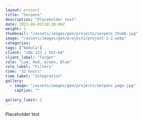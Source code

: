 ```yaml
---
layout: project
title: "Serpens"
description: "Placeholder text"
date: 2023-06-01T10:20:00Z
weight: 1
thumbnail: "/assets/images/gen/projects/serpens_thumb.jpg"
image: "/assets/images/gen/projects/project-1-2.webp"
categories: 
tags: ["Nebula"]
client: "vDb 123 | Sh2-64"
client_label: "Target"
role: "Lum, Red, Green, Blue"
role_label: "Filters"
time: "32 hours"
time_label: "Integration"
gallery:
  - image: "/assets/images/gen/projects/serpens_page.jpg"
    caption: ""
  
gallery_limit: 2
---
```


Placeholder text